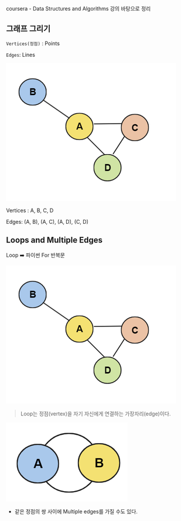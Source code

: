 coursera - Data Structures and Algorithms 강의 바탕으로 정리

## 그래프 그리기

`Vertices(정점)` : Points

`Edges`: Lines

![](https://github.com/forwardyoung/Algorithm_study/blob/master/theory/Graph_01.assets/1.png)

Vertices : A, B, C, D

Edges: (A, B), (A, C), (A, D), (C, D)



## Loops and Multiple Edges

Loop ➡️ 파이썬 For 반복문

![](https://github.com/forwardyoung/Algorithm_study/blob/master/theory/Graph_01.assets/2.png)

> Loop는 정점(vertex)을 자기 자신에게 연결하는 가장자리(edge)이다.

 

![](https://github.com/forwardyoung/Algorithm_study/blob/master/theory/Graph_01.assets/3.png)
- 같은 정점의 쌍 사이에 Multiple edges를 가질 수도 있다.

